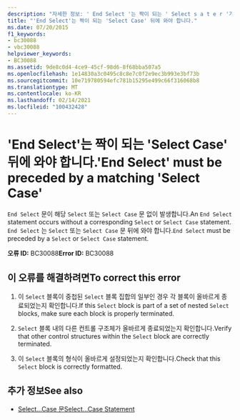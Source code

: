 ```yaml
---
description: "자세한 정보: ' End Select '는 짝이 되는 ' Select s a t e r '가와 야 합니다."
title: "'End Select'는 짝이 되는 'Select Case' 뒤에 와야 합니다."
ms.date: 07/20/2015
f1_keywords:
- bc30088
- vbc30088
helpviewer_keywords:
- BC30088
ms.assetid: 9de8c0d4-4ce9-45cf-98d6-8f68bba507a5
ms.openlocfilehash: 1e14830a3c0495c8c8e7c0f2e9ec3b993e3bf73b
ms.sourcegitcommit: 10e719780594efc781b15295e499c66f316068b8
ms.translationtype: MT
ms.contentlocale: ko-KR
ms.lasthandoff: 02/14/2021
ms.locfileid: "100432428"
---
```

# <a name="end-select-must-be-preceded-by-a-matching-select-case"></a><span data-ttu-id="04c27-103">'End Select'는 짝이 되는 'Select Case' 뒤에 와야 합니다.</span><span class="sxs-lookup"><span data-stu-id="04c27-103">'End Select' must be preceded by a matching 'Select Case'</span></span>

<span data-ttu-id="04c27-104">`End Select` 문이 해당 `Select` 또는 `Select Case` 문 없이 발생합니다.</span><span class="sxs-lookup"><span data-stu-id="04c27-104">An `End Select` statement occurs without a corresponding `Select` or `Select Case` statement.</span></span> <span data-ttu-id="04c27-105">`End Select` 는 `Select` 또는 `Select Case` 문 뒤에 와야 합니다.</span><span class="sxs-lookup"><span data-stu-id="04c27-105">`End Select` must be preceded by a `Select` or `Select Case` statement.</span></span>  
  
 <span data-ttu-id="04c27-106">**오류 ID:** BC30088</span><span class="sxs-lookup"><span data-stu-id="04c27-106">**Error ID:** BC30088</span></span>  
  
## <a name="to-correct-this-error"></a><span data-ttu-id="04c27-107">이 오류를 해결하려면</span><span class="sxs-lookup"><span data-stu-id="04c27-107">To correct this error</span></span>  
  
1. <span data-ttu-id="04c27-108">이 `Select` 블록이 중첩된 `Select` 블록 집합의 일부인 경우 각 블록이 올바르게 종료되었는지 확인합니다.</span><span class="sxs-lookup"><span data-stu-id="04c27-108">If this `Select` block is part of a set of nested `Select` blocks, make sure each block is properly terminated.</span></span>  
  
2. <span data-ttu-id="04c27-109">`Select` 블록 내의 다른 컨트롤 구조체가 올바르게 종료되었는지 확인합니다.</span><span class="sxs-lookup"><span data-stu-id="04c27-109">Verify that other control structures within the `Select` block are correctly terminated.</span></span>  
  
3. <span data-ttu-id="04c27-110">이 `Select` 블록의 형식이 올바르게 설정되었는지 확인합니다.</span><span class="sxs-lookup"><span data-stu-id="04c27-110">Check that this `Select` block is correctly formatted.</span></span>  
  
## <a name="see-also"></a><span data-ttu-id="04c27-111">추가 정보</span><span class="sxs-lookup"><span data-stu-id="04c27-111">See also</span></span>

- [<span data-ttu-id="04c27-112">Select...Case 문</span><span class="sxs-lookup"><span data-stu-id="04c27-112">Select...Case Statement</span></span>](../language-reference/statements/select-case-statement.md)
